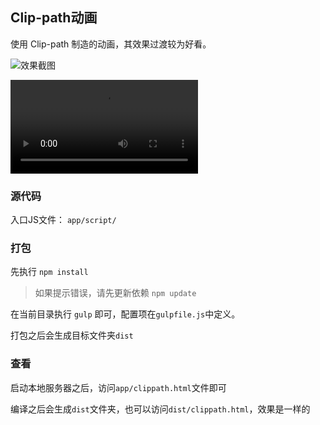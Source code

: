 ## Clip-path动画

使用 Clip-path 制造的动画，其效果过渡较为好看。

![效果截图](http://ww3.sinaimg.cn/mw690/514b710agw1er8p9mj6r8j20lo0in3zw.jpg)

<video src="https://vimeo.com/125215668" controls="controls">
your browser does not support the video tag
</video>

### 源代码

入口JS文件： `app/script/`

### 打包

先执行 `npm install`

> 如果提示错误，请先更新依赖 `npm update`

在当前目录执行 `gulp` 即可，配置项在`gulpfile.js`中定义。

打包之后会生成目标文件夹`dist`


### 查看

启动本地服务器之后，访问`app/clippath.html`文件即可

编译之后会生成`dist`文件夹，也可以访问`dist/clippath.html`，效果是一样的